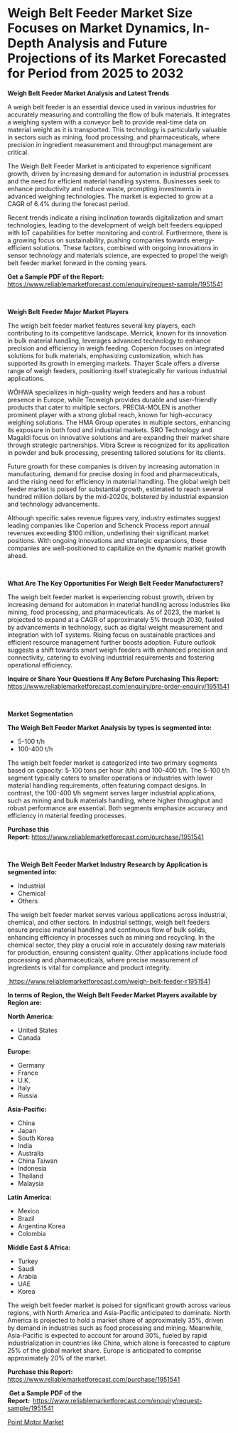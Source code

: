 <p><h1>Weigh Belt Feeder Market Size Focuses on Market Dynamics, In-Depth Analysis and Future Projections of its Market Forecasted for Period from 2025 to 2032</h1></p><p><strong>Weigh Belt Feeder Market Analysis and Latest Trends</strong></p>
<p><p>A weigh belt feeder is an essential device used in various industries for accurately measuring and controlling the flow of bulk materials. It integrates a weighing system with a conveyor belt to provide real-time data on material weight as it is transported. This technology is particularly valuable in sectors such as mining, food processing, and pharmaceuticals, where precision in ingredient measurement and throughput management are critical.</p><p>The Weigh Belt Feeder Market is anticipated to experience significant growth, driven by increasing demand for automation in industrial processes and the need for efficient material handling systems. Businesses seek to enhance productivity and reduce waste, prompting investments in advanced weighing technologies. The market is expected to grow at a CAGR of 6.4% during the forecast period.</p><p>Recent trends indicate a rising inclination towards digitalization and smart technologies, leading to the development of weigh belt feeders equipped with IoT capabilities for better monitoring and control. Furthermore, there is a growing focus on sustainability, pushing companies towards energy-efficient solutions. These factors, combined with ongoing innovations in sensor technology and materials science, are expected to propel the weigh belt feeder market forward in the coming years.</p></p>
<p><strong>Get a Sample PDF of the Report:&nbsp;</strong> <a href="https://www.reliablemarketforecast.com/enquiry/request-sample/1951541?utm_campaign=1105&utm_medium=2&utm_source=Github&utm_content=ia&utm_term=19022025&utm_id=weigh-belt-feeder">https://www.reliablemarketforecast.com/enquiry/request-sample/1951541</a></p>
<p>&nbsp;</p>
<p><strong>Weigh Belt Feeder Major Market Players</strong></p>
<p><p>The weigh belt feeder market features several key players, each contributing to its competitive landscape. Merrick, known for its innovation in bulk material handling, leverages advanced technology to enhance precision and efficiency in weigh feeding. Coperion focuses on integrated solutions for bulk materials, emphasizing customization, which has supported its growth in emerging markets. Thayer Scale offers a diverse range of weigh feeders, positioning itself strategically for various industrial applications.</p><p>WÖHWA specializes in high-quality weigh feeders and has a robust presence in Europe, while Tecweigh provides durable and user-friendly products that cater to multiple sectors. PRECIA-MOLEN is another prominent player with a strong global reach, known for high-accuracy weighing solutions. The HMA Group operates in multiple sectors, enhancing its exposure in both food and industrial markets. SRO Technology and Magaldi focus on innovative solutions and are expanding their market share through strategic partnerships. Vibra Screw is recognized for its application in powder and bulk processing, presenting tailored solutions for its clients.</p><p>Future growth for these companies is driven by increasing automation in manufacturing, demand for precise dosing in food and pharmaceuticals, and the rising need for efficiency in material handling. The global weigh belt feeder market is poised for substantial growth, estimated to reach several hundred million dollars by the mid-2020s, bolstered by industrial expansion and technology advancements.</p><p>Although specific sales revenue figures vary, industry estimates suggest leading companies like Coperion and Schenck Process report annual revenues exceeding $100 million, underlining their significant market positions. With ongoing innovations and strategic expansions, these companies are well-positioned to capitalize on the dynamic market growth ahead.</p></p>
<p>&nbsp;</p>
<p><strong>What Are The Key Opportunities For Weigh Belt Feeder Manufacturers?</strong></p>
<p><p>The weigh belt feeder market is experiencing robust growth, driven by increasing demand for automation in material handling across industries like mining, food processing, and pharmaceuticals. As of 2023, the market is projected to expand at a CAGR of approximately 5% through 2030, fueled by advancements in technology, such as digital weight measurement and integration with IoT systems. Rising focus on sustainable practices and efficient resource management further boosts adoption. Future outlook suggests a shift towards smart weigh feeders with enhanced precision and connectivity, catering to evolving industrial requirements and fostering operational efficiency.</p></p>
<p><strong>Inquire or Share Your Questions If Any Before Purchasing This Report:</strong> <a href="https://www.reliablemarketforecast.com/enquiry/pre-order-enquiry/1951541?utm_campaign=1105&utm_medium=2&utm_source=Github&utm_content=ia&utm_term=19022025&utm_id=weigh-belt-feeder">https://www.reliablemarketforecast.com/enquiry/pre-order-enquiry/1951541</a></p>
<p>&nbsp;</p>
<p><strong>Market Segmentation</strong></p>
<p><strong>The Weigh Belt Feeder Market Analysis by types is segmented into:</strong></p>
<p><ul><li>5-100 t/h</li><li>100-400 t/h</li></ul></p>
<p><p>The weigh belt feeder market is categorized into two primary segments based on capacity: 5-100 tons per hour (t/h) and 100-400 t/h. The 5-100 t/h segment typically caters to smaller operations or industries with lower material handling requirements, often featuring compact designs. In contrast, the 100-400 t/h segment serves larger industrial applications, such as mining and bulk materials handling, where higher throughput and robust performance are essential. Both segments emphasize accuracy and efficiency in material feeding processes.</p></p>
<p><strong>Purchase this Report:&nbsp;</strong><a href="https://www.reliablemarketforecast.com/purchase/1951541?utm_campaign=1105&utm_medium=2&utm_source=Github&utm_content=ia&utm_term=19022025&utm_id=weigh-belt-feeder">https://www.reliablemarketforecast.com/purchase/1951541</a></p>
<p>&nbsp;</p>
<p><strong>The Weigh Belt Feeder Market Industry Research by Application is segmented into:</strong></p>
<p><ul><li>Industrial</li><li>Chemical</li><li>Others</li></ul></p>
<p><p>The weigh belt feeder market serves various applications across industrial, chemical, and other sectors. In industrial settings, weigh belt feeders ensure precise material handling and continuous flow of bulk solids, enhancing efficiency in processes such as mining and recycling. In the chemical sector, they play a crucial role in accurately dosing raw materials for production, ensuring consistent quality. Other applications include food processing and pharmaceuticals, where precise measurement of ingredients is vital for compliance and product integrity.</p></p>
<p><a href="https://www.reliablemarketforecast.com/weigh-belt-feeder-r1951541?utm_campaign=1105&utm_medium=2&utm_source=Github&utm_content=ia&utm_term=19022025&utm_id=weigh-belt-feeder">&nbsp;https://www.reliablemarketforecast.com/weigh-belt-feeder-r1951541</a></p>
<p><strong>In terms of Region, the Weigh Belt Feeder Market Players available by Region are:</strong></p>
<p>
    <p> <strong> North America: </strong>
        <ul>
            <li>United States</li>
            <li>Canada</li>
        </ul>
        </p> 
    <p> <strong> Europe: </strong>
        <ul>
            <li>Germany</li>
            <li>France</li>
            <li>U.K.</li>
            <li>Italy</li>
            <li>Russia</li>
        </ul>
        </p> 
    <p> <strong> Asia-Pacific: </strong>
        <ul>
            <li>China</li>
            <li>Japan</li>
            <li>South Korea</li>
            <li>India</li>
            <li>Australia</li>
            <li>China Taiwan</li>
            <li>Indonesia</li>
            <li>Thailand</li>
            <li>Malaysia</li>
        </ul>
        </p> 
    <p> <strong> Latin America: </strong>
        <ul>
            <li>Mexico</li>
            <li>Brazil</li>
            <li>Argentina Korea</li>
            <li>Colombia</li>
        </ul>
        </p> 
    <p> <strong> Middle East & Africa: </strong>
        <ul>
            <li>Turkey</li>
            <li>Saudi</li>
            <li>Arabia</li>
            <li>UAE</li>
            <li>Korea</li>
        </ul>
    </p>
    </p>
<p><p>The weigh belt feeder market is poised for significant growth across various regions, with North America and Asia-Pacific anticipated to dominate. North America is projected to hold a market share of approximately 35%, driven by demand in industries such as food processing and mining. Meanwhile, Asia-Pacific is expected to account for around 30%, fueled by rapid industrialization in countries like China, which alone is forecasted to capture 25% of the global market share. Europe is anticipated to comprise approximately 20% of the market.</p></p>
<p><strong>Purchase this Report: </strong><a href="https://www.reliablemarketforecast.com/purchase/1951541?utm_campaign=1105&utm_medium=2&utm_source=Github&utm_content=ia&utm_term=19022025&utm_id=weigh-belt-feeder">https://www.reliablemarketforecast.com/purchase/1951541</a></p>
<p>&nbsp;<strong>Get a Sample PDF of the Report:&nbsp;&nbsp;</strong><a href="https://www.reliablemarketforecast.com/enquiry/request-sample/1951541?utm_campaign=1105&utm_medium=2&utm_source=Github&utm_content=ia&utm_term=19022025&utm_id=weigh-belt-feeder">https://www.reliablemarketforecast.com/enquiry/request-sample/1951541</a></p>
<p><strong></strong></p>
<p><p><a href="https://github.com/prosalinda88/Market-Research-Report-List-7/blob/main/point-motor-market.md?utm_campaign=1105&utm_medium=2&utm_source=Github&utm_content=ia&utm_term=19022025&utm_id=weigh-belt-feeder">Point Motor Market</a></p></p>